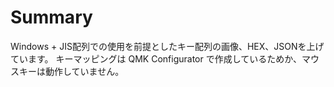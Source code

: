 # Summary
Windows + JIS配列での使用を前提としたキー配列の画像、HEX、JSONを上げています。
キーマッピングは QMK Configurator で作成しているためか、マウスキーは動作していません。

